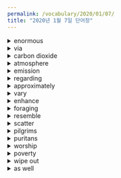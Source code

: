 ```yaml
---
permalink: /vocabulary/2020/01/07/
title: "2020년 1월 7일 단어장"
---
```


<details><summary>enormous</summary>
<p>거대한</p>
</details>

<details><summary>via</summary>
<p>~를 통해</p>
</details>

<details><summary>carbon dioxide</summary>
<p>이산화탄소</p>
</details>

<details><summary>atmosphere</summary>
<p>대기</p>
</details>

<details><summary>emission</summary>
<p>배출</p>
</details>

<details><summary>regarding</summary>
<p>~에 관하여</p>
</details>

<details><summary>approximately</summary>
<p>대략</p>
</details>

<details><summary>vary</summary>
<p>다르다.</p>
</details>

<details><summary>enhance</summary>
<p>향상시키다.</p>
</details>

<details><summary>foraging</summary>
<p>수렵 채집</p>
</details>

<details><summary>resemble</summary>
<p>닮다.</p>
</details>

<details><summary>scatter</summary>
<p>흩뿌리다.</p>
</details>

<details><summary>pilgrims</summary>
<p>순례자</p>
</details>

<details><summary>puritans</summary>
<p>청교도</p>
</details>

<details><summary>worship</summary>
<p>숭배하다.</p>
</details>

<details><summary>poverty</summary>
<p>가난</p>
</details>

<details><summary>wipe out</summary>
<p>몰살하다.</p>
</details>

<details><summary>as well</summary>
<p>또한</p>
</details>
